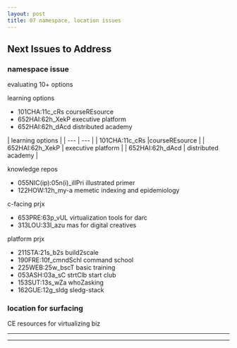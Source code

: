 ```yaml
---
layout: post
title: 07 namespace, location issues
---
```


##  Next Issues to Address  ##

### namespace issue  ###

evaluating 10+ options

learning options
- 101CHA:11c_cRs            courseREsource
- 652HAI:62h_XekP           executive platform
- 652HAI:62h_dAcd           distributed academy

| learning options | 
| --- | --- |
| 101CHA:11c_cRs |courseREsource | 
| 652HAI:62h_XekP | executive platform | 
| 652HAI:62h_dAcd | distributed academy | 

knowledge repos
- 055NIC(ip):05n(i)_illPri  illustrated primer
- 122HOW:12h_my-a           memetic indexing and epidemiology

c-facing prjx
- 653PRE:63p_vUL            virtualization tools for darc
- 313LOU:33l_azu            mas for digital creatives

platform prjx
- 211STA:21s_b2s            build2scale
- 190FRE:10f_cmndSchl       command school
- 225WEB:25w_bscT           basic training
- 053ASH:03a_sC strtClb     start club
- 153SUT:13s_wZa            whoZasking
- 162GUE:12g_sldg           sledg-stack



### location for surfacing ###

CE resources for virtualizing biz




---
---
